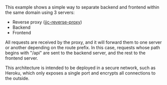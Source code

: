 This example shows a simple way to separate backend and frontend within the same domain using 3 servers: 
* Reverse proxy ([jjc-reverse-proxy](https://github.com/jjcapellan/jjc-reverse-proxy))
* Backend 
* Frontend

All requests are received by the proxy, and it will forward them to one server or another depending on the route prefix. In this case, requests whose path begins with "/api" are sent to the backend server, and the rest to the frontend server.  

This architecture is intended to be deployed in a secure network, such as Heroku, which only exposes a single port and encrypts all connections to the outside.